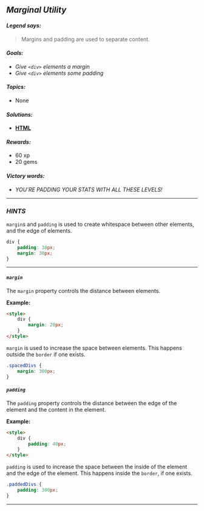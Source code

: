 ## _Marginal Utility_

#### _Legend says:_
> Margins and padding are used to separate content.

#### _Goals:_
+ _Give `<div>` elements a margin_
+ _Give `<div>` elements some padding_

#### _Topics:_
+ None

#### _Solutions:_
+ **[HTML](Marginal_Utility.html)**

#### _Rewards:_
+ 60  xp
+ 20 gems

#### _Victory words:_
+ _YOU'RE PADDING YOUR STATS WITH ALL THESE LEVELS!_

___

### _HINTS_

`margin`s and `padding` is used to create whitespace between other elements, and the edge of elements.

```css
div {
    padding: 30px;
    margin: 30px;
}
```

___

#### _`margin`_

The `margin` property controls the distance between elements.

**Example:**

```html
<style>
    div {
        margin: 20px;
    }
</style>
```

`margin` is used to increase the space between elements. This happens outside the `border` if one exists.

```css
.spacedDivs {
    margin: 300px;
}
```

#### _`padding`_

The `padding` property controls the distance between the edge of the element and the content in the element.

**Example:**

```html
<style>
    div {
        padding: 40px;
    }
</style>
```

`padding` is used to increase the space between the inside of the element and the edge of the element. This happens inside the `border`, if one exists.

```css
.paddedDivs {
    padding: 300px;
}
```

___
